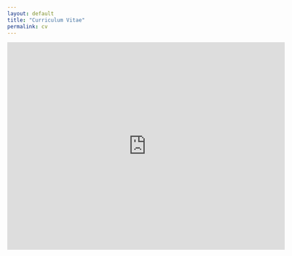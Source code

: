 ```yaml
---
layout: default
title: "Curriculum Vitae"
permalink: cv
---
```


<iframe frameborder="0" scrolling="no"
     width="640" height="480"
     src="https://drive.google.com/file/d/1vJjZh-Tcf9lQKX7UtKLfbhxU0WKRGThS/preview">
  </iframe>


<!-- ## <center> Employment 

`Aug 2020 - Present`

**Hale Visiting Assistant Professor**

School of Mathematics, Georgia Institute of Technology

`Aug 2017 - Jul 2020`

**Postdoctoral Research Associate**

Computational and Applied Mathematics, Oak Ridge National Laboratory

<br>


##  <center> Education

`2012 - 2017`

**PhD in Mathematics**

Department of Mathematics, Vanderbilt University

`2010 - 2012`

**Master’s degree in Mathematics** 

Department of Mathematics, Yerevan State University, Armenia

`2006 - 2010`

**Bachelor’s degree in Mathematics** 

Department of Mathematics, Yerevan State University, Armenia


<br>

##  <center> Publications

See my <a href="https://scholar.google.com/citations?user=MzQVUhgAAAAJ&hl=en" >Google Scholar page</a>	 for the list of publications. 


<br>

##  <center> Confernces and talks

### As organizer:

*  <a href="http://www.fields.utoronto.ca/activities/20-21/data" >Focus program on Data Science, Approximation Theory, and Harmonic Analysis</a><br>
Co-organized with Akram Aldroubi, Keaton Hamm and Javad Mashreghi <br>
Fields Institute, 2021.

* Mini-symposium, Fast Algorithms, Sparsity and Approximation, Part I-III, 
16th International Conferences on Approximation Theory
<br> co-organized with with Bosu Choi
and Mark Iwen <br>
University of Tennessee at Knoxville, September 21-22, 2019.

* Mini-symposium, Reduced and Parametric Methods for Function Approximations, 
16th International Conferences on Approximation Theory 
<br>co-organized with with Anton
Dereventsov <br>
Vanderbilt University, TN, May 19, 2019

### As presenter (last two years)

*  Mathematical and Scientific Machine Learning (MSML 2020)<br>
Title: Integral neural networks with the ReLU activation function. <br>
 Princeton University (held online), March 4, 2020

* Applied Mathematics Seminar <br>
Title: Neural network integral representations and sparse networks. <br>
 University of California, Los Angeles, March 4, 2020 

* Conference on Computational Mathematics and Applications<br>
Title: Neural network integral representations." <br>
University of Nevada,
Las Vegas, October 25 - 27, 2019

* SIAM SEAS 2019 Annual Meeting <br>
Title: Neural network integral representations on the sphere for the ReLU activation function. <br>
University of Tennessee, Knoxville, September 20-22, 2019

* 13th SampTA (Sampling Theory and Applications) <br>
Title: Rearranged Fourier Series and Generalizations to Non-commutative Groups.
 University of Bordeaux, France, July 8-12, 2019

* Signal Processing with Adaptive Sparse Structured Representations (SPARS) workshop <br>
Poster title: Joint sparse recovery through manifold optimization.
ENSEEIHT, Toulouse, France, July 1-4, 2019

* 16th International Conferences on Approximation Theory <br>
Title: Rearranged Fourier Series and Generalizations to Non-commutative Groups.
Vanderbilt University, Nashville,
TN, May 19-22, 2019
 -->



<!-- ### Footer

Last updated: May 2013 -->


 